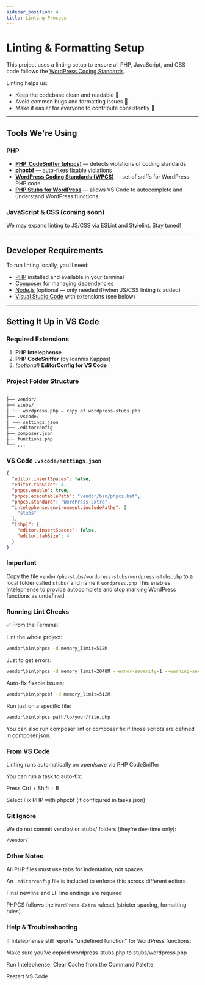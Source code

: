 ```yaml
---
sidebar_position: 4
title: Linting Process
---
```


# Linting & Formatting Setup

This project uses a linting setup to ensure all PHP, JavaScript, and CSS code follows the [WordPress Coding Standards](https://developer.wordpress.org/coding-standards/wordpress-coding-standards/).

Linting helps us:
- Keep the codebase clean and readable 🧼
- Avoid common bugs and formatting issues 🐛
- Make it easier for everyone to contribute consistently 🤝

---

## Tools We're Using

### PHP
- **[PHP_CodeSniffer (phpcs)](https://github.com/squizlabs/PHP_CodeSniffer)** — detects violations of coding standards
- **[phpcbf](https://github.com/squizlabs/PHP_CodeSniffer)** — auto-fixes fixable violations
- **[WordPress Coding Standards (WPCS)](https://github.com/WordPress/WordPress-Coding-Standards)** — set of sniffs for WordPress PHP code
- **[PHP Stubs for WordPress](https://github.com/php-stubs/wordpress-stubs)** — allows VS Code to autocomplete and understand WordPress functions

### JavaScript & CSS (coming soon)
We may expand linting to JS/CSS via ESLint and Stylelint. Stay tuned!

---

## Developer Requirements

To run linting locally, you’ll need:

- [PHP](https://www.php.net/downloads.php) installed and available in your terminal
- [Composer](https://getcomposer.org/) for managing dependencies
- [Node.js](https://nodejs.org/) (optional — only needed if/when JS/CSS linting is added)
- [Visual Studio Code](https://code.visualstudio.com/) with extensions (see below)

---

## Setting It Up in VS Code

### Required Extensions

1. **PHP Intelephense**
2. **PHP CodeSniffer** (by Ioannis Kappas)
3. *(optional)* **EditorConfig for VS Code**

### Project Folder Structure

```bash
.
├── vendor/
├── stubs/
│ └── wordpress.php ← copy of wordpress-stubs.php
├── .vscode/
│ └── settings.json
├── .editorconfig
├── composer.json
├── functions.php
└── ...
```
### VS Code `.vscode/settings.json`

```json
{
  "editor.insertSpaces": false,
  "editor.tabSize": 4,
  "phpcs.enable": true,
  "phpcs.executablePath": "vendor/bin/phpcs.bat",
  "phpcs.standard": "WordPress-Extra",
  "intelephense.environment.includePaths": [
    "stubs"
  ],
  "[php]": {
    "editor.insertSpaces": false,
    "editor.tabSize": 4
  }
}
```

### Important
Copy the file `vendor/php-stubs/wordpress-stubs/wordpress-stubs.php` to a local folder called `stubs/` and name it `wordpress.php`
This enables Intelephense to provide autocomplete and stop marking WordPress functions as undefined.

### Running Lint Checks
✅ From the Terminal

Lint the whole project:

```bash
vendor\bin\phpcs -d memory_limit=512M
```

Just to get errors: 

```bash
vendor\bin\phpcs -d memory_limit=2048M --error-severity=1 --warning-severity=0
```

Auto-fix fixable issues:

```bash
vendor\bin\phpcbf -d memory_limit=512M
```

Run just on a specific file:

```bash
vendor\bin\phpcs path/to/your/file.php
```

You can also run composer lint or composer fix if those scripts are defined in composer.json.

### From VS Code
Linting runs automatically on open/save via PHP CodeSniffer

You can run a task to auto-fix:

Press Ctrl + Shift + B

Select Fix PHP with phpcbf (if configured in tasks.json)

### Git Ignore
We do not commit vendor/ or stubs/ folders (they’re dev-time only):

```bash
/vendor/
```

### Other Notes
All PHP files must use tabs for indentation, not spaces

An `.editorconfig` file is included to enforce this across different editors

Final newline and LF line endings are required

PHPCS follows the `WordPress-Extra` ruleset (stricter spacing, formatting rules)

### Help & Troubleshooting
If Intelephense still reports “undefined function” for WordPress functions:

Make sure you've copied wordpress-stubs.php to stubs/wordpress.php

Run Intelephense: Clear Cache from the Command Palette

Restart VS Code
